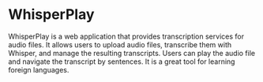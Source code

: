 # WhisperPlay
WhisperPlay is a web application that provides transcription services for audio files. It allows users to upload audio files, transcribe them with Whisper, and manage the resulting transcripts.  Users can play the audio file and navigate the transcript by sentences.  It is a great tool for learning foreign languages.
